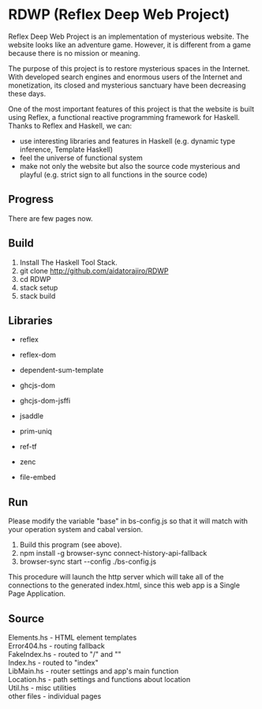 # RDWP (Reflex Deep Web Project)

Reflex Deep Web Project is an implementation of mysterious website. The website looks like an adventure game. However, it is different from a game because there is no mission or meaning.

The purpose of this project is to restore mysterious spaces in the Internet. With developed search engines and enormous users of the Internet and monetization, its closed and mysterious sanctuary have been decreasing these days.

One of the most important features of this project is that the website is built using Reflex, a functional reactive programming framework for Haskell. Thanks to Reflex and Haskell, we can:
- use interesting libraries and features in Haskell (e.g. dynamic type inference, Template Haskell)
- feel the universe of functional system
- make not only the website but also the source code mysterious and playful (e.g. strict sign to all functions in the source code)

## Progress

There are few pages now.

## Build

1. Install The Haskell Tool Stack.
2. git clone http://github.com/aidatorajiro/RDWP
3. cd RDWP
4. stack setup
5. stack build

## Libraries
- reflex
- reflex-dom

- dependent-sum-template
- ghcjs-dom
- ghcjs-dom-jsffi
- jsaddle
- prim-uniq
- ref-tf
- zenc
- file-embed

## Run

Please modify the variable "base" in bs-config.js so that it will match with your operation system and cabal version.

1. Build this program (see above).
2. npm install -g browser-sync connect-history-api-fallback
3. browser-sync start --config ./bs-config.js

This procedure will launch the http server which will take all of the connections to the generated index.html, since this web app is a Single Page Application.

## Source
Elements.hs - HTML element templates  
Error404.hs - routing fallback  
FakeIndex.hs - routed to "/" and ""  
Index.hs - routed to "index"  
LibMain.hs - router settings and app's main function  
Location.hs - path settings and functions about location  
Util.hs - misc utilities  
other files - individual pages